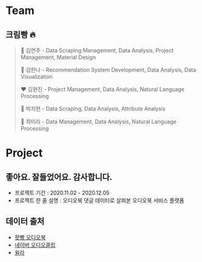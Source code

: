 # Team

## 크림빵 :fire:

> :black_heart: 김연주 - Data Scraping Management, Data Analysis, Project Management, Material Design
>
> :blue_heart: 김한나 - Recommendation System Development, Data Analysis, Data Visualization
>
> :heart: 김현진 - Project Management, Data Analysis, Natural Language Processing
>
> :green_heart: 박지현 - Data Scraping, Data Analysis, Attribute Analysis
>
> :purple_heart: 최미리 - Data Management, Data Analysis, Natural Language Processing


# Project

## 좋아요. 잘들었어요. 감사합니다.

- 프로젝트 기간 : 2020.11.02 - 2020.12.05
- 프로젝트 한 줄 설명 : 오디오북 댓글 데이터로 살펴본 오디오북 서비스 플랫폼

## 데이터 출처
- [팟빵 오디오북](http://m.podbbang.com/audiobook)
- [네이버 오디오클립](https://audioclip.naver.com/channels/3004)
- [윌라](https://www.welaaa.com/)






























